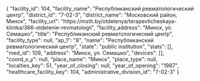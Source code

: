 {
    "facility_id": 104,
    "facility_name": "Республиканский ревматологический центр",
    "district_id": "7-02-3",
    "district_name": "Московский район, Минск",
    "facility_url": "https:\/\/msth.by\/otdelenya\/terapevticheskaya-klinika\/366-otdelenie-revmatologii",
    "facility_address": "Минск, ул. Семашко",
    "title": "Республиканский ревматологический центр",
    "facility_type": null,
    "ap_1": "8",
    "name": "Республиканский ревматологический центр",
    "state": "public institution",
    "stats": [],
    "med_id": 109,
    "address": "Минск, ул. Семашко",
    "devices": [],
    "coord_x_y": null,
    "place_name": "Минск",
    "place_type": null,
    "localties_key": 51,
    "year_of_closing": null,
    "year_of_opening": "1987",
    "healthcare_facility_key": 104,
    "administrative_division_id": "7-02-3"
}